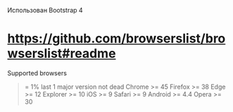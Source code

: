 Использован Bootstrap 4 
# https://github.com/browserslist/browserslist#readme
Supported browsers
>= 1%
last 1 major version
not dead
Chrome >= 45
Firefox >= 38
Edge >= 12
Explorer >= 10
iOS >= 9
Safari >= 9
Android >= 4.4
Opera >= 30